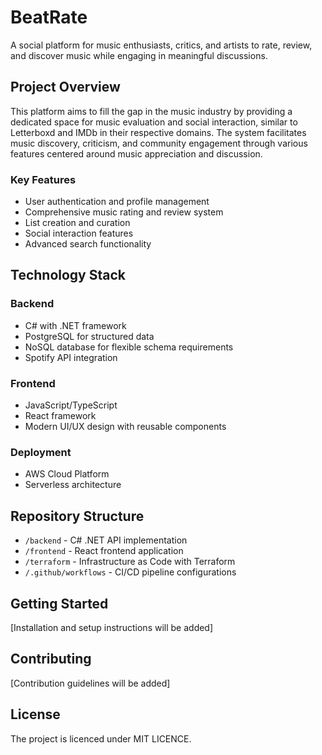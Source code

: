 # BeatRate

A social platform for music enthusiasts, critics, and artists to rate, review, and discover music while engaging in meaningful discussions.

## Project Overview

This platform aims to fill the gap in the music industry by providing a dedicated space for music evaluation and social interaction, similar to Letterboxd and IMDb in their respective domains. The system facilitates music discovery, criticism, and community engagement through various features centered around music appreciation and discussion.

### Key Features

- User authentication and profile management
- Comprehensive music rating and review system
- List creation and curation
- Social interaction features
- Advanced search functionality

## Technology Stack

### Backend
- C# with .NET framework
- PostgreSQL for structured data
- NoSQL database for flexible schema requirements
- Spotify API integration

### Frontend
- JavaScript/TypeScript
- React framework
- Modern UI/UX design with reusable components

### Deployment
- AWS Cloud Platform
- Serverless architecture

## Repository Structure

- `/backend` - C# .NET API implementation
- `/frontend` - React frontend application
- `/terraform` - Infrastructure as Code with Terraform
- `/.github/workflows` - CI/CD pipeline configurations

## Getting Started

[Installation and setup instructions will be added]

## Contributing

[Contribution guidelines will be added]

## License

The project is licenced under MIT LICENCE. 
